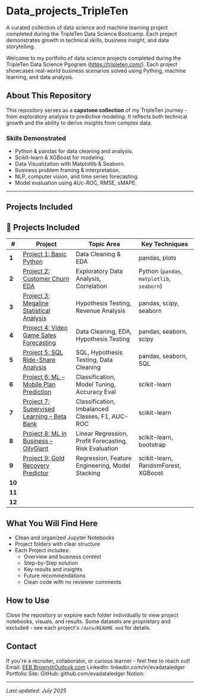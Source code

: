 # Data_projects_TripleTen
A curated collection of data science and machine learning project completed during the TripleTen Data Science Bootcamp. Each project demonstrates growth in technical skills, business insight, and data storytelling. 

Welcome to my portfolio of data science projects completed during the TripleTen Data Science Pgogram (https://tripleten.com/). Each project showcases real-world business scenarios solved using Pything, machine learning, and data analysis. 

## About This Repository

This repository serves as a **capstone collection** of my TripleTen journey - from exploratory analysis to predictive modeling. It reflects both technical growth and the ability to derive insights from complex data. 

### Skills Demonstrated
- Python & pandas for data cleaning and analysis.
- Scikit-learn & XGBoost for modeling.
- Data Visualization with Matplotlib & Seaborn.
- Business problem framing & interpretation.
- NLP, computer vision, and time series forecasting.
- Model evaluation using AUc-ROC, RMSE, sMAPE.

---

## Projects Included
## 📂 Projects Included

| # | Project | Topic Area | Key Techniques |
|---|---------|------------|----------------|
| **1**   | [Project 1: Basic Python](./project_1_basic_python/) | Data Cleaning & EDA | pandas, plots |
| **2**   | [Project 2: Customer Churn EDA](./project_2_eda_customer_churn/)| Exploratory Data Analysis, Correlation | Python (`pandas`, `matplotlib`, `seaborn`) |
| **3**   | [Project 3: Megaline Statistical Analysis](./project_3_statistical_data_analysis/) | Hypothesis Testing, Revenue Analysis | pandas, scipy, seaborn |
| **4**   | [Project 4: Video Game Sales Forecasting](./project_4_video_game_sales/) | Data Cleaning, EDA, Hypothesis Testing | pandas, seaborn, scipy |
| **5**   | [Project 5: SQL Ride-Share Analysis](./project_5_sql_data_collection/) | SQL, Hypothesis Testing, Data Cleaning | pandas, seaborn, SQL |
| **6**   | [Project 6: ML – Mobile Plan Prediction](./project_6_machine_learning_megaline/) | Classification, Model Tuning, Accuracy Eval | scikit-learn |
| **7**   | [Project 7: Supervised Learning – Beta Bank](./project_7_supervised_learning_betabank/) | Classification, Imbalanced Classes, F1, AUC-ROC | scikit-learn |
| **8**   | [Project 8: ML in Business – OilyGiant](./project_8_machine_learning_oilygiant/) | Linear Regression, Profit Forecasting, Risk Evaluation | scikit-learn, bootstrap |
| **9**   | [Project 9: Gold Recovery Predictor](./project_9_gold_recovery/) | Regression, Feature Engineering, Model Stacking | scikit-learn, RandomForest, XGBoost |
| **10**  | |||
| **11**  | |||
| **12**  | |||

## What You Will Find Here

- Clean and organized Jupyter Notebooks
- Project folders with clear structure
- Each Project includes:
  - Overview and business context
  - Step-by-Step solution
  - Key results and insights
  - Future recommendations
  - Clean code with no reviewer comments

## How to Use
Close the repository or explore each folder individually to view project notebooks, visuals, and results. 
Some datasets are proprietary and excluded - see each project's `/data/README.med` for details.

## Contact
If you're a recruiter, collaborator, or curious learner - feel free to reach out! 
Email: EEB.Brown@Outlook.com
LinkedIn: linkedin.com/in/evadataledger
Portfolio Site: 
  GitHub: github.com/evadataledger
  Notion: 

---
*Last updated: July 2025*







